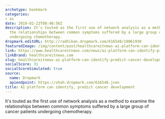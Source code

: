 ```yaml
---
archetype: bookmark
categories:
- ai
date: 2019-02-22T08:40:56Z
description: It's touted as the first use of network analysis as a method to examine
  the relationships between common symptoms suffered by a large group of cancer patients
  undergoing chemotherapy.
dropmark.editURL: http://radhikan.dropmark.com/616548/18061930
featuredImage: /img/content/post/healthcareitnews-ai-platform-can-identify-predict-cancer-development.png
link: https://www.healthcareitnews.com/news/ai-platform-can-identify-predict-cancer-development
linkBrand: healthcareitnews.com
slug: healthcareitnews-ai-platform-can-identify-predict-cancer-development
socialScore: 31
socialScoreSimulated: true
source:
  name: Dropmark
  apiendpoint: https://shah.dropmark.com/616548.json
title: AI platform can identify, predict cancer development
---
```

It's touted as the first use of network analysis as a method to examine the relationships between common symptoms suffered by a large group of cancer patients undergoing chemotherapy.